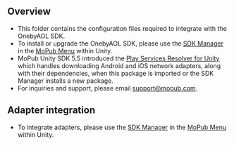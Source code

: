 ## Overview
  * This folder contains the configuration files required to integrate with the OnebyAOL SDK.
  * To install or upgrade the OnebyAOL SDK, please use the [SDK Manager](https://developers.mopub.com/docs/unity/getting-started/#sdkmanager) in the [MoPub Menu](https://developers.mopub.com/docs/unity/menu/) within Unity.
  * MoPub Unity SDK 5.5 introduced the [Play Services Resolver for Unity](https://github.com/googlesamples/unity-jar-resolver) which handles downloading Android and iOS network adapters, along with their dependencies, when this package is imported or the SDK Manager installs a new package.
  * For inquiries and support, please email support@mopub.com.
  
## Adapter integration
  * To integrate adapters, please use the [SDK Manager](https://developers.mopub.com/docs/unity/getting-started/#sdkmanager) in the [MoPub Menu](https://developers.mopub.com/docs/unity/menu/) within Unity.
